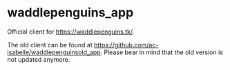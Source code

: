 # waddlepenguins_app
Official client for https://waddlepenguins.tk/.

The old client can be found at https://github.com/ac-isabelle/waddlepenguinsold_app. Please bear in mind that the old version is not updated anymore.
